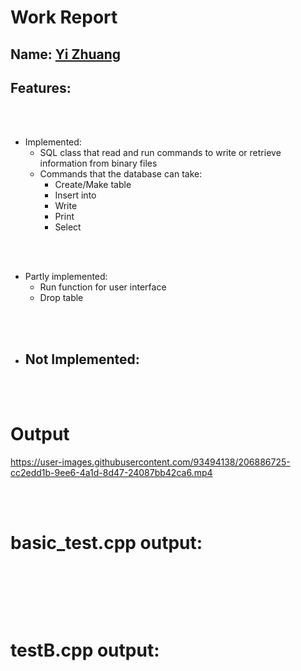 
# Work Report

## Name: <ins> Yi Zhuang </ins>

## Features:
<br><br>

- Implemented:
  - SQL class that read and run commands to write or retrieve information from binary files
  - Commands that the database can take:
    - Create/Make table
    - Insert into
    - Write
    - Print
    - Select 

<br><br>

- Partly implemented:
  - Run function for user interface
  - Drop table

<br><br>
- Not Implemented:
  - 

<br><br>

# **Output**
https://user-images.githubusercontent.com/93494138/206886725-cc2edd1b-9ee6-4a1d-8d47-24087bb42ca6.mp4


<br/><br/>

# basic_test.cpp output:
<pre>
<br/><br/><br/><br/>
</pre>
# testB.cpp output:
<pre>
<br/><br/><br/><br/>
</pre>


